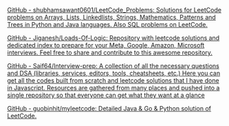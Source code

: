 
[GitHub - shubhamsawant0601/LeetCode_Problems: Solutions for LeetCode problems on Arrays, Lists, Linkedlists, Strings, Mathematics, Patterns and Trees in Python and Java languages. Also SQL problems on LeetCode.](https://github.com/shubhamsawant0601/LeetCode_Problems)

[GitHub - Jiganesh/Loads-Of-Logic: Repository with leetcode solutions and dedicated index to prepare for your Meta, Google, Amazon, Microsoft interviews. Feel free to share and contribute to this awesome repository.](https://github.com/Jiganesh/Loads-Of-Logic)

[GitHub - Saif64/Interview-prep: A collection of all the necessary questions and DSA (libraries, services, editors, tools, cheatsheets, etc.) Here you can get all the codes built from scratch and leetcode solutions that I have done in Javascript. Resources are gathered from many places and pushed into a single repository so that everyone can get what they want at a glance](https://github.com/Saif64/Interview-prep)

[GitHub - guobinhit/myleetcode: Detailed Java & Go & Python solution of LeetCode.](https://github.com/guobinhit/myleetcode)

